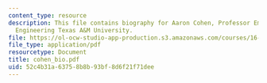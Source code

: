 ```yaml
---
content_type: resource
description: This file contains biography for Aaron Cohen, Professor Emeritus of Mechanical
  Engineering Texas A&M University.
file: https://ol-ocw-studio-app-production.s3.amazonaws.com/courses/16-885j-aircraft-systems-engineering-fall-2004/52c4b31a63758b8b93bf8d6f21f71dee_cohen_bio.pdf
file_type: application/pdf
resourcetype: Document
title: cohen_bio.pdf
uid: 52c4b31a-6375-8b8b-93bf-8d6f21f71dee
---
```

